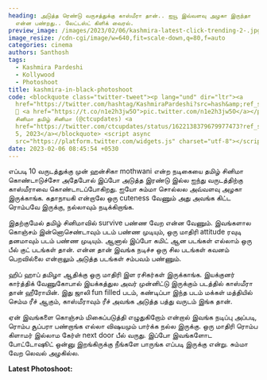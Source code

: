 ```yaml
---
heading: அடுத்த ரெண்டு வருசத்துக்கு காஸ்மீரா தான்.. ஐயூ இவ்வளவு அழகா இருந்தா
  என்ன பண்றது.. லேட்டஸ்ட் கிளிக் வைரல்.
preview_image: /images/2023/02/06/kashmira-latest-click-trending-2-.jpg
image_resize: /cdn-cgi/image/w=640,fit=scale-down,q=80,f=auto
categories: cinema
authors: Santhosh
tags:
  - Kashmira Pardeshi
  - Kollywood
  - Photoshoot
title: kashmira-in-black-photoshoot
code: <blockquote class="twitter-tweet"><p lang="und" dir="ltr"><a
  href="https://twitter.com/hashtag/KashmiraPardeshi?src=hash&amp;ref_src=twsrc%5Etfw">#KashmiraPardeshi</a>
  🖤 <a href="https://t.co/n1e2h3jw5O">pic.twitter.com/n1e2h3jw5O</a></p>&mdash;
  சினிமா தமிழ் சினிமா (@ctcupdates) <a
  href="https://twitter.com/ctcupdates/status/1622138379679977473?ref_src=twsrc%5Etfw">February
  5, 2023</a></blockquote> <script async
  src="https://platform.twitter.com/widgets.js" charset="utf-8"></script>
date: 2023-02-06 08:45:54 +0530
---
```



எப்படி 10 வருடத்துக்கு முன் ஹன்சிகா mothwani என்ற நடிகையை தமிழ் சினிமா கொண்டாடுச்சோ அதேபோல் இப்போ அடுத்த இரண்டு இல்ல ஐந்து வருடத்திற்கு காஸ்மீராவை கொண்டாடப்போகிறது. ஐயோ சும்மா சொல்லல அவ்வளவு அழகா இருக்காங்க. கதாநாயகி என்றாலே ஒரு cuteness வேணும் அது அவங்க கிட்ட ரொம்பவே இருக்கு, நல்லாவும் நடிக்கிறாங்க.

இதற்குமேல் தமிழ் சினிமாவில் survive பண்ண வேற என்ன வேணும். இவங்களால கொஞ்சம் இன்னொசெண்டாவும் படம் பண்ண முடியும், ஒரு மாதிரி attitude ரவுடி தனமாவும் படம் பண்ண முடியும். ஆனால் இப்போ கமிட் ஆன படங்கள் எல்லாம் ஒரு பீல் குட் படங்கள் தான். என்ன தான் இவங்க நடிச்ச ஒரு சில படங்கள் கவனம் பெறவில்லை என்றாலும் அடுத்த படங்கள் சம்பவம் பண்ணும்.

ஹிப் ஹாப் தமிழா ஆதிக்கு ஒரு மாதிரி இள ரசிகர்கள் இருக்காங்க. இயக்குனர் கார்த்திக் வேணுகோபால் இயக்கத்துல அவர் முன்னிட்டு இருக்கும் படத்தில் காஸ்மீரா தான் ஹீரோயின். இது ஜாலி fun filled படம், கண்டிப்பா இந்த படம் மக்கள் மத்தியில் செம்ம ரீச் ஆகும், காஸ்மீராவும் ரீச் அவங்க அடுத்த பத்து வருடம் இங்க தான். 

ஏன் இவங்களை கொஞ்சம் மிகைப்படுத்தி எழுதுகிறோம் என்றால் இவங்க நடிப்பு அப்படி, ரொம்ப சூப்பரா பண்றாங்க எல்லா விஷயமும் பார்க்க நல்ல இருக்கு. ஒரு மாதிரி ரொம்ப கிளாமர் இல்லாம கேர்ள் next door  பீல் வருது. இப்போ இவங்களோட போட்டோஷூட் ஒன்னு இறங்கிருக்கு நீங்களே பாருங்க எப்படி இருக்கு என்று. சும்மா வேற லெவல் அழகில்ல. 

**L﻿atest Photoshoot:**